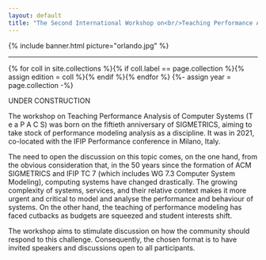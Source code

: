 ```yaml
---
layout: default
title: "The Second International Workshop on<br/>Teaching Performance Analysis of Computer Systems"
---
```


{% include banner.html picture="orlando.jpg" %}<!-- @IGNORE PREVIOUS: link -->

---

{% for coll in site.collections %}{% if coll.label == page.collection %}{% assign edition = coll %}{% endif %}{% endfor %}
{%- assign year = page.collection -%}

UNDER CONSTRUCTION

The workshop on Teaching Performance Analysis of Computer Systems (T e a P A C S) was born on the fiftieth anniversary of SIGMETRICS, aiming to take stock of performance modeling analysis as a discipline. It was in 2021, co-located with the IFIP Performance conference in Milano, Italy.

The need to open the discussion on this topic comes, on the one hand, from the obvious consideration that, in the 50 years since the formation of ACM SIGMETRICS and IFIP TC 7 (which includes WG 7.3 Computer System Modeling), computing systems have changed drastically. The growing complexity of systems, services, and their relative context makes it more urgent and critical to model and analyse the performance and behaviour of systems. On the other hand, the teaching of performance modeling has faced cutbacks as budgets are squeezed and student interests shift.

The workshop aims to stimulate discussion on how the community should respond to this challenge. Consequently, the chosen format is to have invited speakers and discussions open to all participants.
